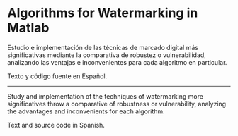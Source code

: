 Algorithms for Watermarking in Matlab
==========

Estudio e implementación de las técnicas de marcado digital más significativas mediante la comparativa de robustez o vulnerabilidad, analizando las ventajas e inconvenientes para cada algoritmo en particular.

Texto y código fuente en Español.

---

Study and implementation of the techniques of watermarking more significatives throw a comparative of robustness or vulnerability, analyzing the advantages and inconvenients for each algorithm.

Text and source code in Spanish.
